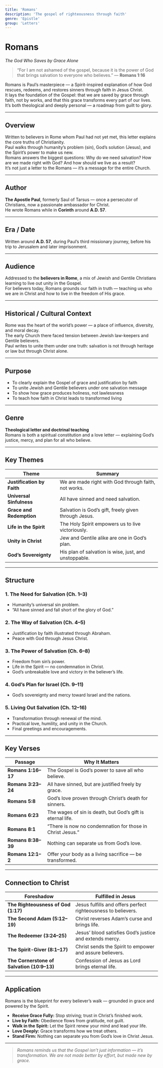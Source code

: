 ```yaml
---
title: 'Romans'
description: 'The gospel of righteousness through faith'
genre: 'Epistle'
group: 'Letters'
---
```


# Romans  
*The God Who Saves by Grace Alone*

> “For I am not ashamed of the gospel, because it is the power of God that brings salvation to everyone who believes.” — **Romans 1:16**

Romans is Paul’s masterpiece — a Spirit-inspired explanation of how God rescues, redeems, and restores sinners through faith in Jesus Christ.  
It lays the foundation of the Gospel: that we are saved by grace through faith, not by works, and that this grace transforms every part of our lives.  
It’s both theological and deeply personal — a roadmap from guilt to glory.

---

## Overview  
Written to believers in Rome whom Paul had not yet met, this letter explains the core truths of Christianity.  
Paul walks through humanity’s problem (sin), God’s solution (Jesus), and the Spirit’s power to make us new.  
Romans answers the biggest questions: Why do we need salvation? How are we made right with God? And how should we live as a result?  
It’s not just a letter to the Romans — it’s a message for the entire Church.

---

## Author  
**The Apostle Paul**, formerly Saul of Tarsus — once a persecutor of Christians, now a passionate ambassador for Christ.  
He wrote Romans while in **Corinth** around **A.D. 57**.

---

## Era / Date  
Written around **A.D. 57**, during Paul’s third missionary journey, before his trip to Jerusalem and later imprisonment.

---

## Audience  
Addressed to the **believers in Rome**, a mix of Jewish and Gentile Christians learning to live out unity in the Gospel.  
For believers today, Romans grounds our faith in truth — teaching us who we are in Christ and how to live in the freedom of His grace.

---

## Historical / Cultural Context  
Rome was the heart of the world’s power — a place of influence, diversity, and moral decay.  
The early Church there faced tension between Jewish law-keepers and Gentile believers.  
Paul writes to unite them under one truth: salvation is not through heritage or law but through Christ alone.

---

## Purpose  
- To clearly explain the Gospel of grace and justification by faith  
- To unite Jewish and Gentile believers under one salvation message  
- To show how grace produces holiness, not lawlessness  
- To teach how faith in Christ leads to transformed living  

---

## Genre  
**Theological letter and doctrinal teaching**  
Romans is both a spiritual constitution and a love letter — explaining God’s justice, mercy, and plan for all who believe.

---

## Key Themes  

| Theme | Summary |
|-------|----------|
| **Justification by Faith** | We are made right with God through faith, not works. |
| **Universal Sinfulness** | All have sinned and need salvation. |
| **Grace and Redemption** | Salvation is God’s gift, freely given through Jesus. |
| **Life in the Spirit** | The Holy Spirit empowers us to live victoriously. |
| **Unity in Christ** | Jew and Gentile alike are one in God’s plan. |
| **God’s Sovereignty** | His plan of salvation is wise, just, and unstoppable. |

---

## Structure  

### 1. The Need for Salvation (Ch. 1–3)
- Humanity’s universal sin problem.  
- “All have sinned and fall short of the glory of God.”  

### 2. The Way of Salvation (Ch. 4–5)
- Justification by faith illustrated through Abraham.  
- Peace with God through Jesus Christ.  

### 3. The Power of Salvation (Ch. 6–8)
- Freedom from sin’s power.  
- Life in the Spirit — no condemnation in Christ.  
- God’s unbreakable love and victory in the believer’s life.  

### 4. God’s Plan for Israel (Ch. 9–11)
- God’s sovereignty and mercy toward Israel and the nations.  

### 5. Living Out Salvation (Ch. 12–16)
- Transformation through renewal of the mind.  
- Practical love, humility, and unity in the Church.  
- Final greetings and encouragements.  

---

## Key Verses  

| Passage | Why It Matters |
|----------|----------------|
| **Romans 1:16–17** | The Gospel is God’s power to save all who believe. |
| **Romans 3:23–24** | All have sinned, but are justified freely by grace. |
| **Romans 5:8** | God’s love proven through Christ’s death for sinners. |
| **Romans 6:23** | The wages of sin is death, but God’s gift is eternal life. |
| **Romans 8:1** | “There is now no condemnation for those in Christ Jesus.” |
| **Romans 8:38–39** | Nothing can separate us from God’s love. |
| **Romans 12:1–2** | Offer your body as a living sacrifice — be transformed. |

---

## Connection to Christ  

| Foreshadow | Fulfilled in Jesus |
|-------------|-------------------|
| **The Righteousness of God (1:17)** | Jesus fulfills and offers perfect righteousness to believers. |
| **The Second Adam (5:12–19)** | Christ reverses Adam’s curse and brings life. |
| **The Redeemer (3:24–25)** | Jesus’ blood satisfies God’s justice and extends mercy. |
| **The Spirit-Giver (8:1–17)** | Christ sends the Spirit to empower and assure believers. |
| **The Cornerstone of Salvation (10:9–13)** | Confession of Jesus as Lord brings eternal life. |

---

## Application  
Romans is the blueprint for every believer’s walk — grounded in grace and powered by the Spirit.  
- **Receive Grace Fully:** Stop striving; trust in Christ’s finished work.  
- **Live by Faith:** Obedience flows from gratitude, not guilt.  
- **Walk in the Spirit:** Let the Spirit renew your mind and lead your life.  
- **Love Deeply:** Grace transforms how we treat others.  
- **Stand Firm:** Nothing can separate you from God’s love in Christ Jesus.  

---

> *Romans reminds us that the Gospel isn’t just information — it’s transformation. We are not made better by effort, but made new by grace.*
